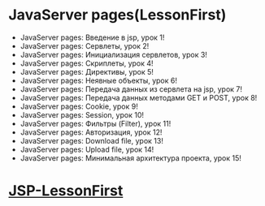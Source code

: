 JavaServer pages(LessonFirst)
===============================
- JavaServer pages: Введение в jsp, урок 1!
- JavaServer pages: Сервлеты, урок 2!
- JavaServer pages: Инициализация сервлетов, урок 3!
- JavaServer pages: Скриплеты, урок 4!
- JavaServer pages: Директивы, урок 5!
- JavaServer pages: Неявные объекты, урок 6!
- JavaServer pages: Передача данных из сервлета на jsp, урок 7!
- JavaServer pages: Передача данных методами GET и POST, урок 8!
- JavaServer pages: Cookie, урок 9!
- JavaServer pages: Session, урок 10!
- JavaServer pages: Фильтры (Filter), урок 11!
- JavaServer pages: Авторизация, урок 12!
- JavaServer pages: Download file, урок 13!
- JavaServer pages: Upload file, урок 14!
- JavaServer pages: Минимальная архитектура проекта, урок 15!

<a href="https://www.youtube.com/watch?v=6yy5YOPgAqQ&index=1&list=PLi3gxGWPyGGSqIKUXXvnRUy-Ws_9DtJt1">JSP-LessonFirst</a>
=========================================================================================================================
